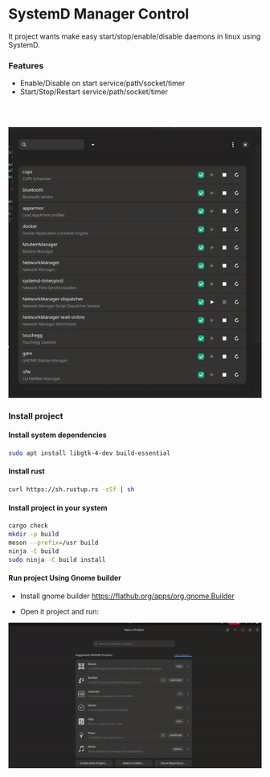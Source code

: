 
# SystemD Manager Control

It project wants make easy start/stop/enable/disable daemons in linux using SystemD.

### Features

<ul>
      <li>Enable/Disable on start service/path/socket/timer</li>
      <li>Start/Stop/Restart service/path/socket/timer</li>
</ul>

<br/><br/>

![SystemD Manager Control Screenshot](./.github/image/image.gif)


### Install project


#### Install system dependencies

```sh
sudo apt install libgtk-4-dev build-essential
```

#### Install rust

```sh
curl https://sh.rustup.rs -sSf | sh
```

#### Install project in your system

```sh
cargo check
mkdir -p build
meson --prefix=/usr build
ninja -C build
sudo ninja -C build install

```

#### Run project Using Gnome builder

- Install gnome builder https://flathub.org/apps/org.gnome.Builder

- Open it project and run:

![Run with Gnome Builder](./.github/image/builder-run.gif)

